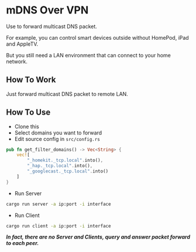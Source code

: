 # mDNS Over VPN
Use to forward multicast DNS packet. 

For example, you can control smart devices outside without HomePod, iPad and AppleTV.

But you still need a LAN environment that can connect to your home network.

## How To Work
Just forward multicast DNS packet to remote LAN.

## How To Use
* Clone this
* Select domains you want to forward
* Edit source config in `src/config.rs`
```rust
pub fn get_filter_domains() -> Vec<String> {
    vec![
        "_homekit._tcp.local".into(),
        "_hap._tcp.local".into(),
        "_googlecast._tcp.local".into()
    ]
}
```

* Run Server
```sh
cargo run server -a ip:port -i interface
```

* Run Client
```sh
cargo run client -a ip:port -i interface
```

_**In fact, there are no Server and Clients, query and answer packet forward to each peer.**_
